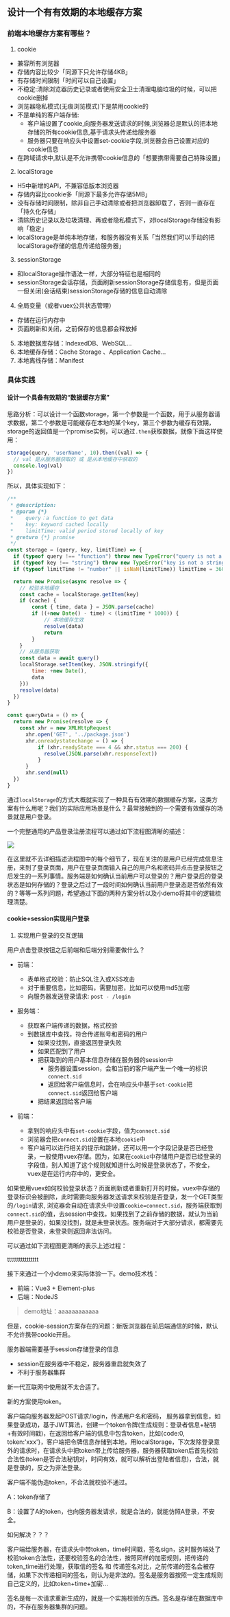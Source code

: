 ## 设计一个有有效期的本地缓存方案

### 前端本地缓存方案有哪些？

1. cookie
 + 兼容所有浏览器
 + 存储内容比较少「同源下只允许存储4KB」
 + 有存储时间限制「时间可以自己设置」
 + 不稳定:清除浏览器历史记录或者使用安全卫士清理电脑垃圾的时候，可以把cookie删掉
 + 浏览器隐私模式(无痕浏览模式)下是禁用cookie的
 + 不是单纯的客户端存储:
   + 客户端设置了cookie,向服务器发送请求的时候,浏览器总是默认的把本地存储的所有cookie信息,基于请求头传递给服务器
   + 服务器只要在响应头中设置set-cookie字段,浏览器会自己设置对应的cookie信息
 + 在跨域请求中,默认是不允许携带cookie信息的「想要携带需要自己特殊设置」
2. localStorage
  + H5中新增的API，不兼容低版本浏览器
  + 存储内容比cookie多「同源下最多允许存储5MB」
  + 没有存储时间限制，除非自己手动清除或者把浏览器卸载了，否则一直存在「持久化存储」
  + 清除历史记录以及垃圾清理、再或者隐私模式下，对localStorage存储没有影响「稳定」
  + localStorage是单纯本地存储，和服务器没有关系「当然我们可以手动的把localStorage存储的信息传递给服务器」
3. sessionStorage
  + 和localStorage操作语法一样，大部分特征也是相同的
  + sessionStorage会话存储，页面刷新sessionStorage存储信息有，但是页面一但关闭(会话结束)sessionStorage存储的信息自动清除
4. 全局变量（或者vuex公共状态管理）
  + 存储在运行内存中
  + 页面刷新和关闭，之前保存的信息都会释放掉
5. 本地数据库存储：IndexedDB、WebSQL...
6. 本地缓存存储：Cache Storage 、Application Cache...
7. 本地离线存储：Manifest

### 具体实践

#### 设计一个具备有效期的“数据缓存方案”

思路分析：可以设计一个函数storage，第一个参数是一个函数，用于从服务器请求数据，第二个参数是可能缓存在本地的某个key，第三个参数为缓存有效期，storage的返回值是一个promise实例，可以通过`.then`获取数据，就像下面这样使用：

```javascript
storage(query, 'userName', 10).then((val) => {
  // val 是从服务器获取的 或 是从本地缓存中获取的
  console.log(val)
})
```
所以，具体实现如下：
```javascript
/**
 * @description: 
 * @param {*} 
 *    query：a function to get data
 *    key: keyword cached locally
 *    limitTime: valid period stored locally of key
 * @return {*} promise
 */
const storage = (query, key, limitTime) => {
  if (typeof query !== "function") throw new TypeError("query is not a function!")
  if (typeof key !== "string") throw new TypeError("key is not a string!")
  if (typeof limitTime != "number" || isNaN(limitTime)) limitTime = 3600

  return new Promise(async resolve => {
    // 校验本地缓存
    const cache = localStorage.getItem(key)
    if (cache) {
        const { time, data } = JSON.parse(cache)
        if ((+new Date() - time) < (limitTime * 1000)) {
            // 本地缓存生效
            resolve(data)
            return
        }
    }
    // 从服务器获取
    const data = await query()
    localStorage.setItem(key, JSON.stringify({
        time: +new Date(),
        data
    }))
    resolve(data)
  })
}

const queryData = () => {
  return new Promise(resolve => {
    const xhr = new XMLHttpRequest
      xhr.open('GET', '../package.json')
      xhr.onreadystatechange = () => {
          if (xhr.readyState === 4 && xhr.status === 200) {
            resolve(JSON.parse(xhr.responseText))
          }
      }
      xhr.send(null)
  })
}
```

通过`localStorage`的方式大概就实现了一种具有有效期的数据缓存方案，这类方案有什么用呢？我们的实际应用场景是什么？最常接触到的一个需要有效缓存的场景就是用户登录。

一个完整通用的产品登录注册流程可以通过如下流程图清晰的描述：

![](images/登录注册逻辑.png)

在这里就不去详细描述流程图中的每个细节了，现在关注的是用户已经完成信息注册，来到了登录页面，用户在登录页面输入自己的用户名和密码并点击登录按钮之后发生的一系列事情。服务端是如何确认当前用户可以登录的？用户登录后的登录状态是如何存储的？登录之后过了一段时间如何确认当前用户登录态是否依然有效的？等等一系列问题，希望通过下面的两种方案分析以及小demo将其中的逻辑梳理清楚。
#### cookie+session实现用户登录

1. 实现用户登录的交互逻辑

用户点击登录按钮之后前端和后端分别需要做什么？

- 前端：
  - 表单格式校验：防止SQL注入或XSS攻击
  - 对于重要信息，比如密码，需要加密，比如可以使用md5加密
  - 向服务器发送登录请求: `post - /login`

- 服务端：
  - 获取客户端传递的数据，格式校验
  - 到数据库中查找，符合传递账号和密码的用户
    - 如果没找到，直接返回登录失败
     - 如果匹配到了用户
      - 把获取到的用户基本信息存储在服务器的session中
        - 服务器设置session，会和当前的客户端产生一个唯一的标识 `connect.sid`
        - 返回给客户端信息时，会在响应头中基于`set-cookie`把`connect.sid`返回给客户端
      - 把结果返回给客户端
- 前端：
  - 拿到的响应头中有`set-cookie`字段，值为`connect.sid`
  - 浏览器会把`connect.sid`设置在本地`cookie`中
  - 客户端可以进行相关的提示和跳转，还可以用一个字段记录是否已经登录，一般使用vuex存储。因为，如果在`cookie`中存储用户是否已经登录的字段值，别人知道了这个规则就知道什么时候是登录状态了，不安全，vuex是在运行内存中的，更安全。

如果使用vuex如何校验登录状态？页面刷新或者重新打开的时候，vuex中存储的登录标识会被删除，此时需要向服务器发送请求来校验是否登录，发一个GET类型的`/login`请求, 浏览器会自动在请求头中设置`cookie=connect.sid`，服务端获取到`connect.sid`的值，去session中查找，如果找到了之前存储的数据，就认为当前用户是登录的，如果没找到，就是未登录状态。服务端对于大部分请求，都需要先校验是否登录，未登录则返回非法访问。

可以通过如下流程图更清晰的表示上述过程：

tttttttttttttttt

接下来通过一个小demo来实际体验一下。demo技术栈：
- 前端：Vue3 + Element-plus
- 后端：NodeJS

> demo地址：aaaaaaaaaaaa



但是，cookie-session方案存在的问题：新版浏览器在前后端通信的时候，默认不允许携带cookie开启。

服务器端需要基于session存储登录的信息
  - session在服务器中不稳定，服务器重启就失效了
  - 不利于服务器集群

新一代互联网中使用就不太合适了。

新的方案使用token。

客户端向服务器发起POST请求/login，传递用户名和密码， 服务器拿到信息，如果登录成功，基于JWT算法，创建一个token令牌(生成规则：登录者信息+秘钥+有效时间戳)，在返回给客户端的信息中包含token，比如{code:0, token:'xxx'}，客户端把令牌信息存储到本地，用localStorage，下次发除登录意外的请求时，在请求头中把token带上传给服务器，服务器获取token后首先校验合法性(token是否合法秘钥对，时间有效，就可以解析出登陆者信息)，合法，就是登录的，反之为非法登录。


客户端不能伪造token，不合法就校验不通过。

A：token存储了

B：设置了A的token，也向服务器发请求，就是合法的，就能仿照A登录，不安全。

如何解决？？？

客户端给服务器，在请求头中带token，time时间戳，签名sign，这时服务端处了校验token合法性，还要校验签名的合法性，按照同样的加密规则，把传递的token_time进行处理，获取信的签名 和 传递签名对比，之前传递的签名会被存储，如果下次传递相同的签名，则认为是非法的。签名是服务器按照一定生成规则自己定义的，比如token+time+加密...

签名是每一次请求重新生成的，就是一个实施校验的东西。签名是存储在数据库中的，不存在服务器集群的问题。
